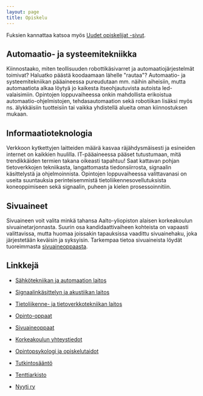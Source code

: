 ```yaml
---
layout: page
title: Opiskelu
---
```

Fuksien kannattaa katsoa myös [Uudet opiskelijat -sivut](fuksit).

## Automaatio- ja systeemitekniikka

Kiinnostaako, miten teollisuuden robottikäsivarret ja automaatiojärjestelmät toimivat? Haluatko päästä koodaamaan lähelle "rautaa"? Automaatio- ja systeemitekniikan pääaineessa pureudutaan mm. näihin aiheisiin, mutta automaatiota alkaa löytyä jo kaikesta itseohjautuvista autoista led-valaisimiin. Opintojen loppuvaiheessa onkin mahdollista erikoistua automaatio-ohjelmistojen, tehdasautomaation sekä robotiikan lisäksi myös ns. älykkäisiin tuotteisiin tai vaikka yhdistellä alueita oman kiinnostuksen mukaan.

## Informaatioteknologia

Verkkoon kytkettyjen laitteiden määrä kasvaa räjähdysmäisesti ja esineiden internet on kaikkien huulilla. IT-pääaineessa pääset tutustumaan, mitä trendikkäiden termien takana oikeasti tapahtuu! Saat kattavan pohjan tietoverkkojen tekniikasta, langattomasta tiedonsiirrosta, signaalin käsittelystä ja ohjelmoinnista. Opintojen loppuvaiheessa valittavanasi on useita suuntauksia perinteisemmistä tietoliikennesovellutuksista koneoppimiseen sekä signaalin, puheen ja kielen prosessoinnitiin.

## Sivuaineet

Sivuaineen voit valita minkä tahansa Aalto-yliopiston alaisen korkeakoulun sivuainetarjonnasta. Suurin osa kandidaattivaiheen kohteista on vapaasti valittavissa, mutta huomaa joissakin tapauksissa vaadittu sivuainehaku, joka järjestetään keväisin ja syksyisin. Tarkempaa tietoa sivuaineista löydät tuoreimmasta [sivuaineoppaasta](http://studyguides.aalto.fi/minors-guide/).

## Linkkejä

* [Sähkötekniikan ja automaation laitos](http://eea.aalto.fi/fi/)
* [Signaalinkäsittelyn ja akustiikan laitos](http://spa.aalto.fi/fi/)
* [Tietoliikenne- ja tietoverkkotekniikan laitos](http://comnet.aalto.fi/fi/)

* [Opinto-oppaat](http://studyguides.aalto.fi/elec/)
* [Sivuaineoppaat](http://studyguides.aalto.fi/minors-guide/)
* [Korkeakoulun yhteystiedot](https://into.aalto.fi/display/fikandelec/Yhteystiedot)
* [Opintopsykologi ja opiskelutaidot](https://into.aalto.fi/display/fiopisk/Opinto-+ja+uraohjauspsykologit)
* [Tutkintosääntö](https://into.aalto.fi/pages/viewpage.action?pageId=1183863)

* [Tenttiarkisto](http://www.tenttiarkisto.fi)
* [Nyyti ry](https://www.nyyti.fi/)
